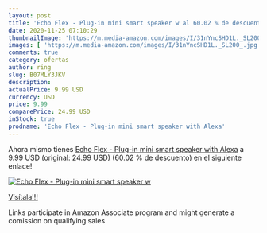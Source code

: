 ```yaml
---
layout: post
title: 'Echo Flex - Plug-in mini smart speaker w al 60.02 % de descuento'
date: 2020-11-25 07:10:29
thumbnailImage: 'https://m.media-amazon.com/images/I/31nYncSHD1L._SL200_.jpg'
images: [ 'https://m.media-amazon.com/images/I/31nYncSHD1L._SL200_.jpg' ]
comments: true
category: ofertas
author: ring
slug: B07MLY3JKV
description:
actualPrice: 9.99 USD
currency: USD
price: 9.99
comparePrice: 24.99 USD
inStock: true
prodname: 'Echo Flex - Plug-in mini smart speaker with Alexa'
---
```


Ahora mismo tienes [Echo Flex - Plug-in mini smart speaker with Alexa](https://www.amazon.com/dp/B07MLY3JKV/?tag=tolees-20) a 9.99 USD (original: 24.99 USD) (60.02 %  de descuento) en el siguiente enlace!

[![Echo Flex - Plug-in mini smart speaker w](https://m.media-amazon.com/images/I/31nYncSHD1L._SL200_.jpg)](https://www.amazon.com/dp/B07MLY3JKV/?tag=tolees-20)

[Visítala!!!](https://www.amazon.com/dp/B07MLY3JKV/?tag=tolees-20)

Links participate in Amazon Associate program and might generate a comission on qualifying sales
